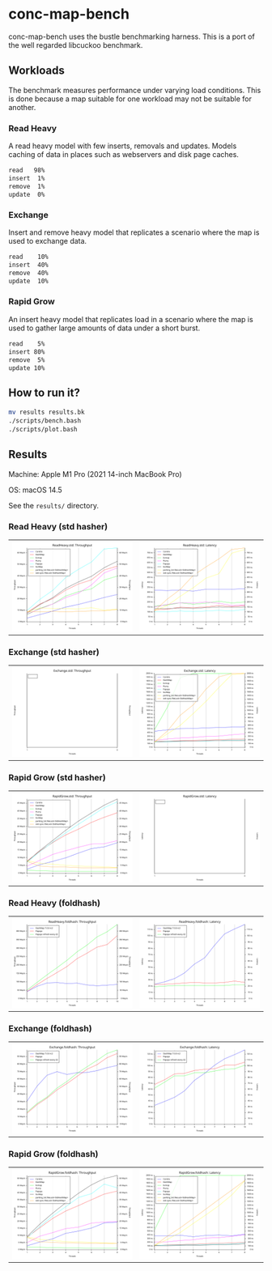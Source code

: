 # conc-map-bench

conc-map-bench uses the bustle benchmarking harness. This is a port of the well regarded libcuckoo benchmark.

## Workloads

The benchmark measures performance under varying load conditions. This is done
because a map suitable for one workload may not be suitable for another.

### Read Heavy

A read heavy model with few inserts, removals and updates. Models caching of data in places such as webservers and disk page caches.
```
read   98%
insert  1%
remove  1%
update  0%
```

### Exchange

Insert and remove heavy model that replicates a scenario where the map is used to exchange data.
```
read    10%
insert  40%
remove  40%
update  10%
```

### Rapid Grow

An insert heavy model that replicates load in a scenario where the map is used to gather large amounts of data under a short burst.
```
read    5%
insert 80%
remove  5%
update 10%
```

## How to run it?

```sh
mv results results.bk
./scripts/bench.bash
./scripts/plot.bash
```

## Results

Machine: Apple M1 Pro (2021 14-inch MacBook Pro)

OS: macOS 14.5

See the `results/` directory.

### Read Heavy (std hasher)
| | |
:-------------------------:|:-------------------------:
![](results/ReadHeavy.std.throughput.svg) | ![](results/ReadHeavy.std.latency.svg)

### Exchange (std hasher)
| | |
:-------------------------:|:-------------------------:
![](results/Exchange.std.throughput.svg) | ![](results/Exchange.std.latency.svg)

### Rapid Grow (std hasher)
| | |
:-------------------------:|:-------------------------:
![](results/RapidGrow.std.throughput.svg) | ![](results/RapidGrow.std.latency.svg)

### Read Heavy (foldhash)
| | |
:-------------------------:|:-------------------------:
![](results/ReadHeavy.foldhash.throughput.svg) | ![](results/ReadHeavy.foldhash.latency.svg)

### Exchange (foldhash)
| | |
:-------------------------:|:-------------------------:
![](results/Exchange.foldhash.throughput.svg) | ![](results/Exchange.foldhash.latency.svg)

### Rapid Grow (foldhash)
| | |
:-------------------------:|:-------------------------:
![](results/RapidGrow.foldhash.throughput.svg) | ![](results/RapidGrow.foldhash.latency.svg)
